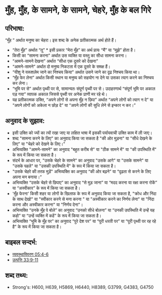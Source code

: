 # मुँह, मुँह, के सामने, के सामने, चेहरे, मुँह के बल गिरे #

## परिभाषा: ##

“मुँह ” अर्थात मनुष्य का चेहरा। इस शब्द के अनेक प्रतीकात्मक अर्थ होते हैं।

* “तेरा मुँह” अर्थात “तू” * इसी प्रकार “मेरा मुँह” का अर्थ प्रायः “मैं” या “मुझे” होता है।
* किसी का “सामना करना” अर्थात उस व्यक्ति या वस्तु का सीधा सामना करना।
* “आमने-सामने देखना” अर्थात “सीधा एक दूसरे को देखना”
* “आमने-सामने” अर्थात दो मनुष्य निकटता में एक दूसरे के समक्ष हैं।
* “यीशु ने यरूशलेम जाने का निश्चय किया” अर्थात उसने जाने का दृढ़ निश्चय किया था।
* “मुँह फेर लेना” अर्थात किसी स्थान या मनुष्य को सहयोग ना देने या उसका त्याग करने का निश्चय कर लेना।
* “भूमि पर से” अर्थात पृथ्वी पर से, सामान्यतः संपूर्ण पृथ्वी पर से। उदाहरणार्थ “संपूर्ण भूमि पर अकाल पड़ गया” व्यापक अकाल जिससे पृथ्वी पर अनेक प्राणी मर रहे थे।
* यह प्रतीकात्मक उक्ति, “अपने लोगों से अपना मुँह न छिपा” अर्थात “अपने लोगों को त्याग न दे” या “अपने लोगों को अकेला न छोड़ दे” या “अपने लोगों की सुधि लेने से इन्कार न कर।” 

## अनुवाद के सुझाव: ##

* इसी उक्ति को ज्यों का त्यों रखा जाए या लक्षित भाषा में इसकी पर्यायवाची उक्ति काम में ली जाए। 
* शब्द "सामना करने के लिए" का अनुवाद किया जा सकता है "की ओर मुड़ना" या "सीधे देखने के लिए" या "चेहरे को देखने के लिए।"
* अभिव्यक्ति "आमने-सामने" का अनुवाद "बहुत करीब से" या "ठीक सामने में" या "की उपस्थिति में" के रूप में किया जा सकता है।
* संदर्भ के आधार पर, "उसके चेहरे के सामने" का अनुवाद "उसके आगे" या "उसके सामने" या "उसके पहले" या "उसकी उपस्थिति में" के रूप में किया जा सकता है।
* "उसके चेहरे की तरफ मुड़ें" अभिव्यक्ति का अनुवाद “की ओर बढ़ने” या “दृढ़ता से करने के लिए अपना मन बनाया।”
* अभिव्यक्ति “उसके चेहरे से छिपाए” का अनुवाद “से मुड़ जाना” या “मदद करना या रक्षा करना रोकें” या “अस्वीकार” के रूप में किया जा सकता है। 
* 'मुँह फेरना' किसी शहर या लोगों के खिलाफ के रूप में अनुवाद किया जा सकता है, "क्रोध और निंदा के साथ देखो" या "स्वीकार करने से मना करना " या "अस्वीकार करने का निर्णय लेना" या "निंदा करना और अस्वीकार करना" या "निर्णय देना"।
* अभिव्यक्ति “उनके मुँह पे बोले” का अनुवाद “उनको सीधे बोलना” या “उनकी उपस्थिति में उन्हें यह कहो” या “उन्हें व्यक्ति में कहें” के रूप में किया जा सकता है।
* अभिव्यक्ति “भूमि के मुँह पर” का अनुवाद “पुरे देश पर” या “पूरी धरती पर” या “पूरी पृथ्वी पर रह रहे है” के रूप में किया जा सकता है।

## बाइबल सन्दर्भ: ##

* [व्यवस्थाविवरण 05:4-6](rc://hi/tn/help/deu/05/04)
* [उत्पत्ति 33:9-11](rc://hi/tn/help/gen/33/09)

## शब्द तथ्य: ##

* Strong's: H600, H639, H5869, H6440, H8389, G3799, G4383, G4750
